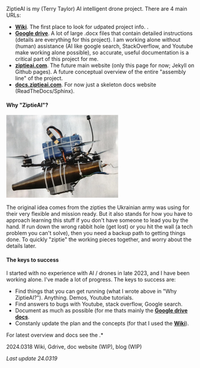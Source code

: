 ZiptieAI is my (Terry Taylor) AI intelligent drone project. There are 4 main URLs:

- **[Wiki](https://github.com/terrytaylorbonn/auxdrone/wiki)**. The first place to look for udpated project info. .
- **[Google drive](https://drive.google.com/drive/folders/1HrzLExPTAL5PIKx_j_y0GJ6_RANR8Tjm)**.  A lot of large .docx files that contain detailed instructions (details are everything for this project). I am working alone without (human) assistance (AI like google search, StackOverflow, and Youtube make working alone possible), so accurate, useful documentation is a critical part of this project for me. 
- **[ziptieai.com](https://ziptieai.com)**. The future main website (only this page for now; Jekyll on Github pages). A future conceptual overview of the entire "assembly line" of the project.
- **[docs.ziptieai.com](https://docs.ziptieai.com)**. For now just a skeleton docs website (ReadTheDocs/Sphinx). 

#### **Why "ZiptieAI"?**

![drones](/assets/ziptiedrone2.png)

The original idea comes from the zipties the Ukrainian army was using for their very flexible and mission ready. But it also stands for how you have to approach learning this stuff if you don't have someone to lead you by the hand. If run down the wrong rabbit hole (get lost) or you hit the wall (a tech problem you can't solve), then you need a backup path to getting things done. To quickly "ziptie" the working pieces together, and worry about the details later. 

#### **The keys to success**

I started with no experience with AI / drones in late 2023, and I have been working alone. I've made a lot of progress. The keys to success are:
- Find things that you can get running (what I wrote above in "Why ZiptieAI?"). Anything. Demos, Youtube tutorials. 
- Find answers to bugs with Youtube, stack overflow, Google search. 
- Document as much as possible (for me thats mainly the **[Google drive docs](https://drive.google.com/drive/folders/1HrzLExPTAL5PIKx_j_y0GJ6_RANR8Tjm)**.
- Constanly update the plan and the concepts (for that I used the **[Wiki](https://github.com/terrytaylorbonn/auxdrone/wiki)**).




For latest overview and docs see the .*



2024.0318 Wiki, Gdrive, doc website (WIP), blog (WIP)


*Last update 24.0319*